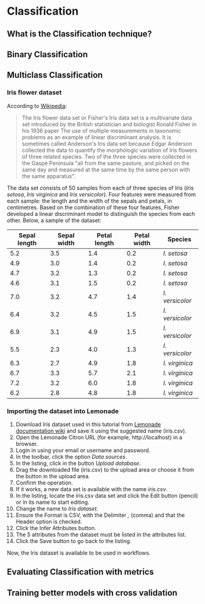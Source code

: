 # Classification

## <a name=""></a> What is the Classification technique?

## <a name=""></a> Binary Classification

## <a name="multiclass-classification"></a> Multiclass Classification

### Iris flower dataset

According to [Wikipedia](https://en.wikipedia.org/wiki/Iris_flower_data_set):

<blockquote>
<p>
The Iris flower data set or Fisher's Iris data set is a multivariate data set introduced by the British statistician and biologist Ronald Fisher in his 1936 paper The use of multiple measurements in taxonomic problems as an example of linear discriminant analysis. It is sometimes called Anderson's Iris data set because Edgar Anderson collected the data to quantify the morphologic variation of Iris flowers of three related species. Two of the three species were collected in the Gaspé Peninsula "all from the same pasture, and picked on the same day and measured at the same time by the same person with the same apparatus".
</p>
</blockquote>

The data set consists of 50 samples from each of three species of Iris (*Iris setosa*, *Iris virginica* and *Iris versicolor*). Four features were measured from each sample: the length and the width of the sepals and petals, in centimetres. Based on the combination of these four features, Fisher developed a linear discriminant model to distinguish the species from each other. Below, a sample of the dataset:

| Sepal length | Sepal width | Petal length | Petal width | Species|
| ------------ | ----------- | ------------ | ----------- | -------|
| 5.2 | 3.5 | 1.4 | 0.2 | *I. setosa* |
| 4.9 | 3.0 | 1.4 | 0.2 | *I. setosa* |
| 4.7 | 3.2 | 1.3 | 0.2 | *I. setosa* |
| 4.6 | 3.1 | 1.5 | 0.2 | *I. setosa* |
| 7.0 | 3.2 | 4.7 | 1.4 | *I. versicolor* |
| 6.4 | 3.2 | 4.5 | 1.5 | *I. versicolor* |
| 6.9 | 3.1 | 4.9 | 1.5 | *I. versicolor* |
| 5.5 | 2.3 | 4.0 | 1.3 | *I. versicolor* |
| 6.3 | 2.7 | 4.9 | 1.8 | *I. virginica* |
| 6.7 | 3.3 | 5.7 | 2.1 | *I. virginica* |
| 7.2 | 3.2 | 6.0 | 1.8 | *I. virginica* |
| 6.2 | 2.8 | 4.8 | 1.8 | *I. virginica* |


### Importing the dataset into Lemonade

1. Download Iris dataset used in this tutorial from [Lemonade documentation wiki](/data/iris.csv) and save it using the suggested name (iris.csv).
2. Open the Lemonade Citron URL (for example, http://localhost) in a browser.
3. Login in using your email or username and password.
4. In the toolbar, click the option *Data sources*.
5. In the listing, click in the button *Upload database*.
6. Drag the downloaded file (iris.csv) to the upload area or choose it from the 
button in the upload area.
7. Confirm the operation.
8. If it works, a new data set is available with the name *iris.csv*. 
9. In the listing, locate the iris.csv data set and click the Edit button 
(pencil) or in its name to start editing.
10. Change the name to *Iris dataset*.
11. Ensure the Format is CSV, with the Delimiter *,* (comma) and that the Header 
option is checked. 
12. Click the Infer Attributes button.
13. The 5 attributes from the dataset must be listed in the attributes list. 
14. Click the Save button to go back to the listing.

Now, the Iris dataset is available to be used in workflows.



## <a name=""></a> Evaluating Classification with metrics

## <a name=""></a> Training better models with cross validation